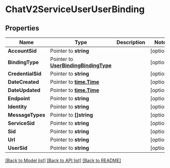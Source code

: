 # ChatV2ServiceUserUserBinding

## Properties

Name | Type | Description | Notes
------------ | ------------- | ------------- | -------------
**AccountSid** | Pointer to **string** |  | [optional] 
**BindingType** | Pointer to [**UserBindingBindingType**](user_binding_binding_type.md) |  | [optional] 
**CredentialSid** | Pointer to **string** |  | [optional] 
**DateCreated** | Pointer to [**time.Time**](time.Time.md) |  | [optional] 
**DateUpdated** | Pointer to [**time.Time**](time.Time.md) |  | [optional] 
**Endpoint** | Pointer to **string** |  | [optional] 
**Identity** | Pointer to **string** |  | [optional] 
**MessageTypes** | Pointer to **[]string** |  | [optional] 
**ServiceSid** | Pointer to **string** |  | [optional] 
**Sid** | Pointer to **string** |  | [optional] 
**Url** | Pointer to **string** |  | [optional] 
**UserSid** | Pointer to **string** |  | [optional] 

[[Back to Model list]](../README.md#documentation-for-models) [[Back to API list]](../README.md#documentation-for-api-endpoints) [[Back to README]](../README.md)


